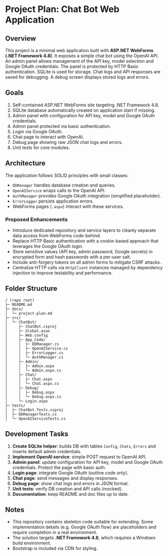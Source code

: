 # Project Plan: Chat Bot Web Application

## Overview

This project is a minimal web application built with **ASP.NET WebForms (.NET Framework 4.8)**. It exposes a simple chat bot using the OpenAI API. An admin panel allows management of the API key, model selection and Google OAuth credentials. The panel is protected by HTTP Basic authentication. SQLite is used for storage. Chat logs and API responses are saved for debugging. A debug screen displays stored logs and errors.

## Goals

1. Self-contained ASP.NET WebForms site targeting .NET Framework 4.8.
2. SQLite database automatically created on application start if missing.
3. Admin panel with configuration for API key, model and Google OAuth credentials.
4. Admin panel protected via basic authentication.
5. Login via Google OAuth.
6. Chat page to interact with OpenAI.
7. Debug page showing raw JSON chat logs and errors.
8. Unit tests for core modules.

## Architecture

The application follows SOLID principles with small classes:

- `DbManager` handles database creation and queries.
- `OpenAIService` wraps calls to the OpenAI API.
- `AuthManager` provides Google OAuth integration (simplified placeholder).
- `ErrorLogger` persists application errors.
- WebForms pages (`.aspx`) interact with these services.

### Proposed Enhancements

- Introduce dedicated repository and service layers to cleanly separate data
  access from WebForms code-behind.
- Replace HTTP Basic authentication with a cookie-based approach that leverages
  the Google OAuth login.
- Store sensitive values (API key, admin password, Google secrets) in encrypted
  form and hash passwords with a per-user salt.
- Include anti-forgery tokens on all admin forms to mitigate CSRF attacks.
- Centralize HTTP calls via `HttpClient` instances managed by dependency
  injection to improve testability and performance.

## Folder Structure

```
/ (repo root)
├─ README.md
├─ docs/
│  └─ project-plan.md
├─ src/
│  └─ ChatBot/
│     ├─ ChatBot.csproj
│     ├─ Global.asax
│     ├─ Web.config
│     ├─ App_Code/
│     │  ├─ DbManager.cs
│     │  ├─ OpenAIService.cs
│     │  ├─ ErrorLogger.cs
│     │  └─ AuthManager.cs
│     ├─ Admin/
│     │  ├─ Admin.aspx
│     │  └─ Admin.aspx.cs
│     ├─ Chat/
│     │  ├─ Chat.aspx
│     │  └─ Chat.aspx.cs
│     ├─ Debug/
│     │  ├─ Debug.aspx
│     │  └─ Debug.aspx.cs
│     └─ Login.aspx
├─ tests/
│  ├─ ChatBot.Tests.csproj
│  ├─ DbManagerTests.cs
│  └─ OpenAIServiceTests.cs
```

## Development Tasks

1. **Create SQLite helper**: builds DB with tables `Config`, `Chats`, `Errors` and inserts default admin credentials.
2. **Implement OpenAI service**: simple POST request to OpenAI API.
3. **Admin panel**: update configuration for API key, model and Google OAuth credentials. Protect the page with basic auth.
4. **Login page**: integrate Google OAuth (outline code only).
5. **Chat page**: send messages and display responses.
6. **Debug page**: show chat logs and errors in JSON format.
7. **Unit tests**: verify DB creation and API calls (mocked).
8. **Documentation**: keep README and doc files up to date.

## Notes

- This repository contains skeleton code suitable for extending. Some implementation details (e.g. Google OAuth flow) are placeholders and require completion in a real environment.
- The solution targets **.NET Framework 4.8**, which requires a Windows build environment.
- Bootstrap is included via CDN for styling.

